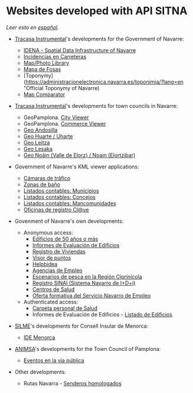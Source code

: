 # Websites developed with API SITNA
*Leer esto en [español](./websites.es-ES.md).*
* [Tracasa Instrumental](https://itracasa.es/)'s developments for the Government of Navarre:
  * [IDENA - Spatial Data Infrastructure of Navarre](https://idena.navarra.es/navegar/?lang=en "Access Portal to Geographical Information in Navarre (SITNA)")
  * [Incidencias en Carreteras](https://administracionelectronica.navarra.es/IncCarreteras/Mapa.aspx "Information about the State of the Roads in Navarre")
  * [Map/Photo Library](https://cartotecayfototeca.navarra.es/?lang=en "Downloads for Maps and Aerial Images in Navarre")
  * [Mapa de Fosas](https://fosas.navarra.es "Pits and Historical Memory Places in Navarre")
  * [Toponymy](https://administracionelectronica.navarra.es/toponimia/?lang=en "Official Toponymy of Navarre)
  * [Map Comparator](https://comparamapas.navarra.es/?lang=en "Navarre Maps and Orthophotos Comparison")

* [Tracasa Instrumental](https://itracasa.es/)'s developments for town councils in Navarre:
  * GeoPamplona. [City Viewer](https://sig.pamplona.es/?lang=en "Corporate GIS - Pamplona Town Council")
  * GeoPamplona. [Commerce Viewer](https://sig.pamplona.es/comercio/?lang=en "Economic Activity - Pamplona Town Council")
  * [Geo Andosilla](https://idena.navarra.es/municipios/andosilla/?lang=en "Spatial Data Infrastructure of Andosilla")
  * [Geo Huarte / Uharte](https://idena.navarra.es/municipios/huarte/?lang=en "Spatial Data Infrastructure of Huarte / Uharte")
  * [Geo Leitza](https://idena.navarra.es/municipios/leitza/?lang=en "Spatial Data Infrastructure of Leitza")
  * [Geo Lesaka](https://idena.navarra.es/municipios/lesaka/?lang=en "Spatial Data Infrastructure of Lesaka")
  * [Geo Noáin (Valle de Elorz) / Noain (Elortzibar)](https://idena.navarra.es/municipios/noain/?lang=en "Spatial Data Infrastructure of Noáin (Valle de Elorz) / Noain (Elortzibar)")

* Government of Navarre's KML viewer applications:
  * [Cámaras de tráfico](http://www.navarra.es/home_es/Temas/Territorio/Camaras/ "Cámaras de tráfico. Gobierno de Navarra")
  * [Zonas de baño](http://www.navarra.es/home_es/Temas/Medio+Ambiente/Patrimonio+natural/Banos+Naturales/ "Zonas de baño. Gobierno de Navarra")
  * [Listados contables: Municipios](http://sitna.navarra.es/kml/?url=http://www.navarra.es/appsext/DescargarFichero/default.aspx?CodigoCompleto=Portal@@@Mapas/Municipios.kml "Listados contables: Municipios. Gobierno de Navarra")
  * [Listados contables: Concejos](http://sitna.navarra.es/kml/?url=http://www.navarra.es/appsext/DescargarFichero/default.aspx?CodigoCompleto=Portal@@@Mapas/Concejos.kml "Listados contables: Concejos. Presupuesto y Cuentas. Gobierno de Navarra")
  * [Listados contables: Mancomunidades](http://sitna.navarra.es/kml/?url=http://www.navarra.es/appsext/DescargarFichero/default.aspx?CodigoCompleto=Portal@@@Mapas/Mancomunidades.kml "Listados contables: Mancomunidades. Presupuesto y Cuentas. Gobierno de Navarra")
  * [Oficinas de registro Cl@ve](https://www.navarra.es/es/tramites/ayuda-para-tramitar-por-internet/clave/oficinas-de-registro)

* Govenment of Navarre's own developments:
  * Anonymous access:
    * [Edificios de 50 años o más](https://administracionElectronica.navarra.es/InformeEdificios/VisualizacionGlobalEdificios.html "Registro de Informes de Evaluación de Edificios. Gobierno de Navarra")
    * [Informes de Evaluación de Edificios](https://administracionelectronica.navarra.es/InformeEdificios/ConsultaCiudadana.aspx "Registro de Informes de Evaluación de Edificios. Gobierno de Navarra")
    * [Registro de Viviendas](https://administracionelectronica.navarra.es/GN.RegistroViviendas.InternetUI/ListadoViviendas.aspx "Registro de Viviendas. Gobierno de Navarra")
    * [Visor de puntos](https://administracionelectronica.navarra.es/ApiSitnaIFrames/VisorPunto.aspx?x=614672&y=4741153&detalles=Departamento%20de%20Universidad,%20Innovaci%C3%B3n%20y%20Transformaci%C3%B3n%20Digital "Visor de puntos. Gobierno de Navarra")
    * [Helpbidea](https://administracionelectronica.navarra.es/helpbidea/Buscar.html "Helpbidea. Gobierno de Navarra")
    * [Agencias de Empleo](https://agenciasempleo.navarra.es/EmpleoLocalizaAgencia/ "Agencias de Empleo. Gobierno de Navarra")
    * [Escenarios de pesca en la Región Ciprinícola](https://administracionelectronica.navarra.es/PescaCiprinidos/default.aspx "Permisos de pesca")    
    * [Registro SINAI (Sistema Navarro de I+D+i)](https://administracionelectronica.navarra.es/RegistroSinai.Internet/RegistroSINAI)
    * [Centros de Salud](https://centrossanitarios.navarra.es/)
    * [Oferta formativa del Servicio Navarro de Empleo](https://administracionelectronica.navarra.es/EmpleoFormate.Internet/)
  * Authenticated access:
    * [Carpeta personal de Salud](https://administracionelectronica.navarra.es/CarpetaSalud/inicio "Carpeta personal de Salud. Gobierno de Navarra")
    * Informes de Evaluación de Edificios - [Listado de Edificios](https://administracionelectronica.navarra.es/InformeEdificios/ListadoEdificios.aspx "Registro de Informes de Evaluación de Edificios. Gobierno de Navarra")

* [SILME](http://www.silme.es/)'s developments for Consell Insular de Menorca:
  * [IDE Menorca](http://ide.cime.es/visor/?lang=en-US)
  
* [ANIMSA](https://www.animsa.es/)'s developments for the Town Council of Pamplona:
  * [Eventos en la vía pública](http://policiamunicipal.pamplona.es/verPagina.aspx?IdPag=110 "Eventos en la vía pública. Policía Municipal de Pamplona")

* Other developments:
  * Rutas Navarra - [Senderos homologados](http://www.rutasnavarra.com/Navarra/Senderos.aspx)
